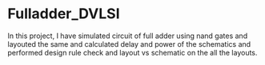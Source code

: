 # Fulladder_DVLSI

In this project, I have simulated circuit of full adder using nand gates and layouted the same and calculated delay and power of the schematics and performed design rule check and layout vs schematic on the all the layouts.
